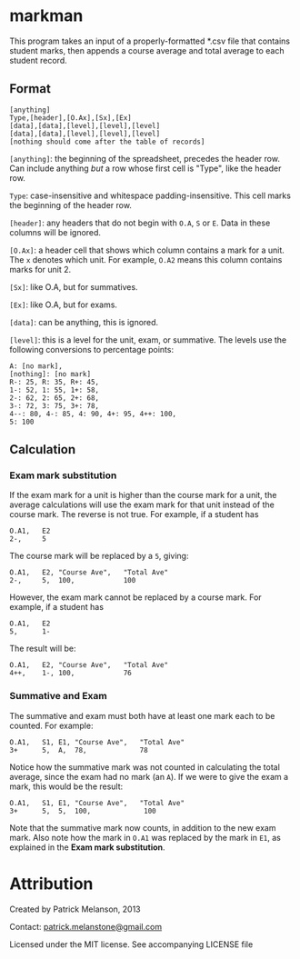 markman
=======

This program takes an input of a properly-formatted *.csv file that contains student marks, then appends a course average and total average to each student record.

Format
------

```
[anything]
Type,[header],[O.Ax],[Sx],[Ex]
[data],[data],[level],[level],[level]
[data],[data],[level],[level],[level]
[nothing should come after the table of records]
```

`[anything]`: the beginning of the spreadsheet, precedes the header row. Can include anything *but* a row whose first cell is "Type", like the header row.

`Type`: case-insensitive and whitespace padding-insensitive. This cell marks the beginning of the header row.
 
`[header]`: any headers that do not begin with `O.A`, `S` or `E`. Data in these columns will be ignored.

`[O.Ax]`: a header cell that shows which column contains a mark for a unit. The `x` denotes which unit. For example, `O.A2` means this column contains marks for unit 2.

`[Sx]`: like O.A, but for summatives.

`[Ex]`: like O.A, but for exams.

`[data]`: can be anything, this is ignored.

`[level]`: this is a level for the unit, exam, or summative. The levels use the following conversions to percentage points:

    A: [no mark],
    [nothing]: [no mark]
    R-: 25, R: 35, R+: 45,
    1-: 52, 1: 55, 1+: 58,
    2-: 62, 2: 65, 2+: 68,
    3-: 72, 3: 75, 3+: 78,
    4--: 80, 4-: 85, 4: 90, 4+: 95, 4++: 100,
    5: 100

Calculation
-----------

### Exam mark substitution

If the exam mark for a unit is higher than the course mark for a unit, the average calculations will use the exam mark for that unit instead of the course mark. The reverse is not true. For example, if a student has

    O.A1,   E2
    2-,     5

The course mark will be replaced by a `5`, giving:

    O.A1,   E2, "Course Ave",   "Total Ave"
    2-,     5,  100,            100

However, the exam mark cannot be replaced by a course mark. For example, if a student has

    O.A1,   E2
    5,      1-

The result will be:

    O.A1,   E2, "Course Ave",   "Total Ave"
    4++,    1-, 100,            76

### Summative and Exam

The summative and exam must both have at least one mark each to be counted. For example:

    O.A1,   S1, E1, "Course Ave",   "Total Ave"
    3+      5,  A,  78,             78

Notice how the summative mark was not counted in calculating the total average, since the exam had no mark (an `A`). If we were to give the exam a mark, this would be the result:

    O.A1,   S1, E1, "Course Ave",   "Total Ave"
    3+      5,  5,  100,             100

Note that the summative mark now counts, in addition to the new exam mark. Also note how the mark in `O.A1` was replaced by the mark in `E1`, as explained in the **Exam mark substitution**.

Attribution
===========

Created by Patrick Melanson, 2013

Contact: patrick.melanstone@gmail.com

Licensed under the MIT license. See accompanying LICENSE file
